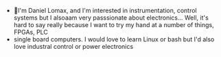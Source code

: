 - 👋I'm Daniel Lomax, and I'm interested in instrumentation, control systems but I alsoaam very passsionate about electronics... Well, it's hard to say really because I want to try my hand at a number of things, FPGAs, PLC
- single board computers. I would love to learn Linux or bash but I'd also love industral control or power electronics 
